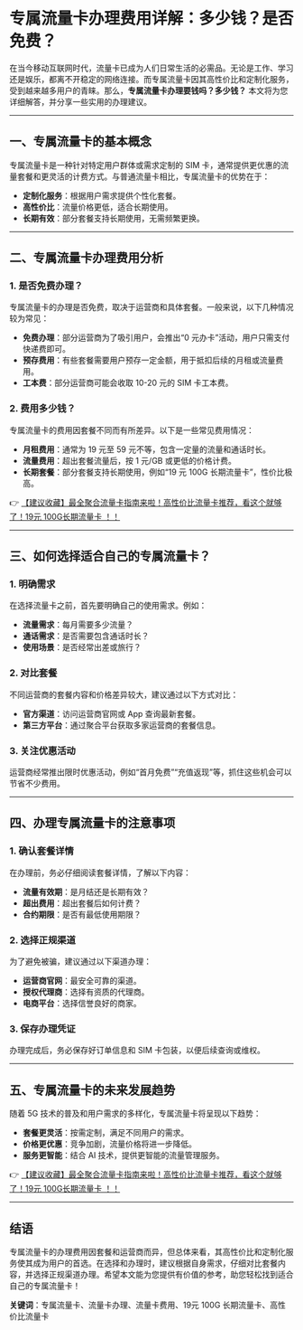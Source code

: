 # 专属流量卡办理费用详解：多少钱？是否免费？

在当今移动互联网时代，流量卡已成为人们日常生活的必需品。无论是工作、学习还是娱乐，都离不开稳定的网络连接。而专属流量卡因其高性价比和定制化服务，受到越来越多用户的青睐。那么，**专属流量卡办理要钱吗？多少钱？** 本文将为您详细解答，并分享一些实用的办理建议。

---

## 一、专属流量卡的基本概念

专属流量卡是一种针对特定用户群体或需求定制的 SIM 卡，通常提供更优惠的流量套餐和更灵活的计费方式。与普通流量卡相比，专属流量卡的优势在于：

- **定制化服务**：根据用户需求提供个性化套餐。
- **高性价比**：流量价格更低，适合长期使用。
- **长期有效**：部分套餐支持长期使用，无需频繁更换。

---

## 二、专属流量卡办理费用分析

### 1. 是否免费办理？
专属流量卡的办理是否免费，取决于运营商和具体套餐。一般来说，以下几种情况较为常见：

- **免费办理**：部分运营商为了吸引用户，会推出“0 元办卡”活动，用户只需支付快递费即可。
- **预存费用**：有些套餐需要用户预存一定金额，用于抵扣后续的月租或流量费用。
- **工本费**：部分运营商可能会收取 10-20 元的 SIM 卡工本费。

### 2. 费用多少钱？
专属流量卡的费用因套餐不同而有所差异。以下是一些常见费用情况：

- **月租费用**：通常为 19 元至 59 元不等，包含一定量的流量和通话时长。
- **流量费用**：超出套餐流量后，按 1 元/GB 或更低的价格计费。
- **长期套餐**：部分套餐支持长期使用，例如“19 元 100G 长期流量卡”，性价比极高。

👉 [【建议收藏】最全聚合流量卡指南来啦！高性价比流量卡推荐，看这个就够了！19元 100G长期流量卡 ！！](https://bit.ly/Liuliangka)

---

## 三、如何选择适合自己的专属流量卡？

### 1. 明确需求
在选择流量卡之前，首先要明确自己的使用需求。例如：

- **流量需求**：每月需要多少流量？
- **通话需求**：是否需要包含通话时长？
- **使用场景**：是否经常出差或旅行？

### 2. 对比套餐
不同运营商的套餐内容和价格差异较大，建议通过以下方式对比：

- **官方渠道**：访问运营商官网或 App 查询最新套餐。
- **第三方平台**：通过聚合平台获取多家运营商的套餐信息。

### 3. 关注优惠活动
运营商经常推出限时优惠活动，例如“首月免费”“充值返现”等，抓住这些机会可以节省不少费用。

---

## 四、办理专属流量卡的注意事项

### 1. 确认套餐详情
在办理前，务必仔细阅读套餐详情，了解以下内容：

- **流量有效期**：是月结还是长期有效？
- **超出费用**：超出套餐后如何计费？
- **合约期限**：是否有最低使用期限？

### 2. 选择正规渠道
为了避免被骗，建议通过以下渠道办理：

- **运营商官网**：最安全可靠的渠道。
- **授权代理商**：选择有资质的代理商。
- **电商平台**：选择信誉良好的商家。

### 3. 保存办理凭证
办理完成后，务必保存好订单信息和 SIM 卡包装，以便后续查询或维权。

---

## 五、专属流量卡的未来发展趋势

随着 5G 技术的普及和用户需求的多样化，专属流量卡将呈现以下趋势：

- **套餐更灵活**：按需定制，满足不同用户的需求。
- **价格更优惠**：竞争加剧，流量价格将进一步降低。
- **服务更智能**：结合 AI 技术，提供更智能的流量管理服务。

👉 [【建议收藏】最全聚合流量卡指南来啦！高性价比流量卡推荐，看这个就够了！19元 100G长期流量卡 ！！](https://bit.ly/Liuliangka)

---

## 结语

专属流量卡的办理费用因套餐和运营商而异，但总体来看，其高性价比和定制化服务使其成为用户的首选。在选择和办理时，建议根据自身需求，仔细对比套餐内容，并选择正规渠道办理。希望本文能为您提供有价值的参考，助您轻松找到适合自己的专属流量卡！

**关键词**：专属流量卡、流量卡办理、流量卡费用、19元 100G 长期流量卡、高性价比流量卡